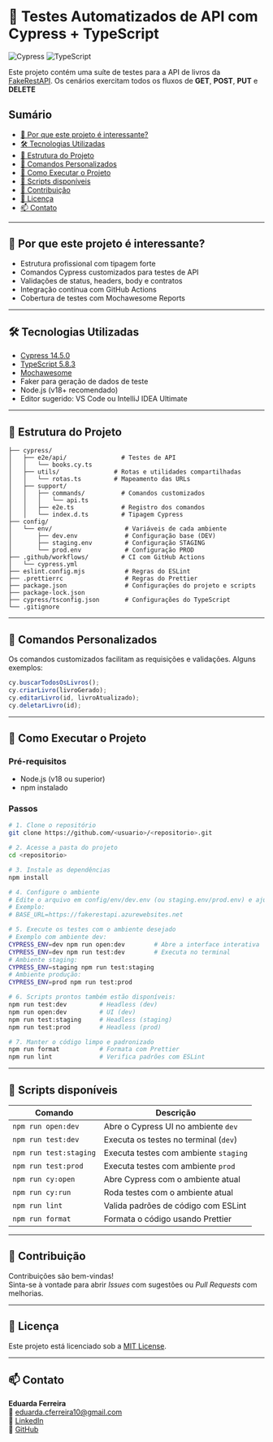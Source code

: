 # 🚀 Testes Automatizados de API com Cypress + TypeScript

![Cypress](https://img.shields.io/badge/Cypress-14.5.0-brightgreen?style=flat-square)
![TypeScript](https://img.shields.io/badge/TypeScript-5.8-blue?style=flat-square)

Este projeto contém uma suíte de testes para a API de livros
da [FakeRestAPI](https://fakerestapi.azurewebsites.net). Os cenários exercitam todos os fluxos de **GET**, **POST**, **PUT** e **DELETE**

## Sumário

- [📌 Por que este projeto é interessante?](#-por-que-este-projeto-é-interessante)
- [🛠️ Tecnologias Utilizadas](#-tecnologias-utilizadas)
- [📂 Estrutura do Projeto](#-estrutura-do-projeto)
- [🧩 Comandos Personalizados](#-comandos-personalizados)
- [🎯 Como Executar o Projeto](#-como-executar-o-projeto)
- [📜 Scripts disponíveis](#-scripts-disponíveis)
- [🤝 Contribuição](#-contribuição)
- [📄 Licença](#-licença)
- [📫 Contato](#-contato)

---

## 📌 Por que este projeto é interessante?

- Estrutura profissional com tipagem forte
- Comandos Cypress customizados para testes de API
- Validações de status, headers, body e contratos
- Integração contínua com GitHub Actions
- Cobertura de testes com Mochawesome Reports

---

## 🛠️ Tecnologias Utilizadas

- [Cypress 14.5.0](https://www.cypress.io/)
- [TypeScript 5.8.3](https://www.typescriptlang.org/)
- [Mochawesome](https://github.com/adamgruber/mochawesome)
- Faker para geração de dados de teste
- Node.js (v18+ recomendado)
- Editor sugerido: VS Code ou IntelliJ IDEA Ultimate

---

## 📂 Estrutura do Projeto
```plaintext
├── cypress/
│   ├── e2e/api/               # Testes de API
│   │   └── books.cy.ts
│   ├── utils/               # Rotas e utilidades compartilhadas
│   │   └── rotas.ts         # Mapeamento das URLs
│   ├── support/
│   │   ├── commands/          # Comandos customizados
│   │   │   └── api.ts
│   │   ├── e2e.ts             # Registro dos comandos
│   │   └── index.d.ts         # Tipagem Cypress
├── config/
│   └── env/                    # Variáveis de cada ambiente
│       ├── dev.env             # Configuração base (DEV)
│       ├── staging.env         # Configuração STAGING
│       └── prod.env            # Configuração PROD
├── .github/workflows/         # CI com GitHub Actions
│   └── cypress.yml
├── eslint.config.mjs           # Regras do ESLint
├── .prettierrc                 # Regras do Prettier
├── package.json                # Configurações do projeto e scripts
├── package-lock.json
├── cypress/tsconfig.json       # Configurações do TypeScript
└── .gitignore
```

---

## 🧩 Comandos Personalizados

Os comandos customizados facilitam as requisições e validações. Alguns exemplos:

```ts
cy.buscarTodosOsLivros();
cy.criarLivro(livroGerado);
cy.editarLivro(id, livroAtualizado);
cy.deletarLivro(id);
```

---

## 🎯 Como Executar o Projeto

### Pré-requisitos

- Node.js (v18 ou superior)
- npm instalado

### Passos

```bash
# 1. Clone o repositório
git clone https://github.com/<usuario>/<repositorio>.git

# 2. Acesse a pasta do projeto
cd <repositorio>

# 3. Instale as dependências
npm install

# 4. Configure o ambiente
# Edite o arquivo em config/env/dev.env (ou staging.env/prod.env) e ajuste a BASE_URL conforme necessário.
# Exemplo:
# BASE_URL=https://fakerestapi.azurewebsites.net

# 5. Execute os testes com o ambiente desejado
# Exemplo com ambiente dev:
CYPRESS_ENV=dev npm run open:dev        # Abre a interface interativa
CYPRESS_ENV=dev npm run test:dev        # Executa no terminal
# Ambiente staging:
CYPRESS_ENV=staging npm run test:staging
# Ambiente produção:
CYPRESS_ENV=prod npm run test:prod

# 6. Scripts prontos também estão disponíveis:
npm run test:dev         # Headless (dev)
npm run open:dev         # UI (dev)
npm run test:staging     # Headless (staging)
npm run test:prod        # Headless (prod)

# 7. Manter o código limpo e padronizado
npm run format           # Formata com Prettier
npm run lint             # Verifica padrões com ESLint
```
---

## 📜 Scripts disponíveis


| Comando                 | Descrição                                     |
|-------------------------|-----------------------------------------------|
| `npm run open:dev`      | Abre o Cypress UI no ambiente `dev`           |
| `npm run test:dev`      | Executa os testes no terminal (`dev`)         |
| `npm run test:staging`  | Executa testes com ambiente `staging`         |
| `npm run test:prod`     | Executa testes com ambiente `prod`            |
| `npm run cy:open`       | Abre Cypress com o ambiente atual             |
| `npm run cy:run`        | Roda testes com o ambiente atual              |
| `npm run lint`          | Valida padrões de código com ESLint           |
| `npm run format`        | Formata o código usando Prettier              |

---
## 🤝 Contribuição

Contribuições são bem-vindas!  
Sinta-se à vontade para abrir *Issues* com sugestões ou *Pull Requests* com melhorias.

---

## 📄 Licença

Este projeto está licenciado sob a [MIT License](LICENSE).

---
## 📫 Contato

**Eduarda Ferreira**  
📧 eduarda.cferreira10@gmail.com  
🔗 [LinkedIn](https://www.linkedin.com/in/eduarda-ferreira/)  
🐙 [GitHub](https://github.com/eduardacf)
